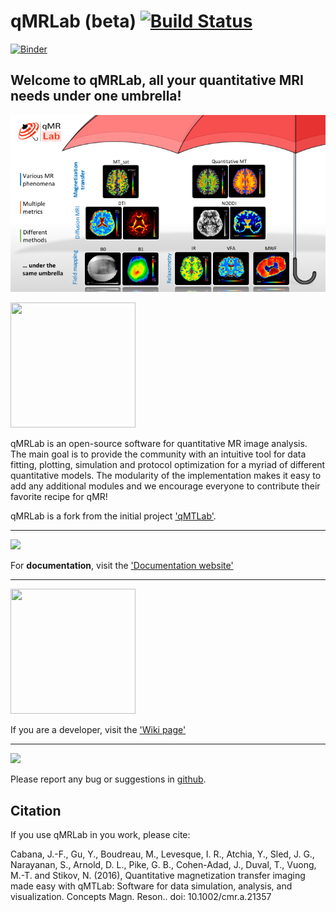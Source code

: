 # qMRLab (beta) [![Build Status](https://travis-ci.org/neuropoly/qMRLab.svg?branch=master)](https://travis-ci.org/neuropoly/qMRLab)
[![Binder](https://mybinder.org/badge.svg)](https://mybinder.org/v2/gh/neuropoly/qMRLab/bids?filepath=mt_sat_example.ipynb)


## Welcome to qMRLab, all your quantitative MRI needs under one umbrella!

[<img src="qMRLab-intro.png" width="1000">](https://www.youtube.com/watch?v=-yrbtCYDorI)

[<img src="https://image.flaticon.com/icons/svg/504/504197.svg" width="200" height="200">](https://www.neuro.polymtl.ca/home)

qMRLab is an open-source software for quantitative MR image analysis. The main goal
is to provide the community with an intuitive tool for data fitting, plotting, simulation and protocol optimization for a myriad of different quantitative models.
The modularity of the implementation makes it easy to add any additional modules and we encourage everyone to contribute their favorite recipe for qMR!

qMRLab is a fork from the initial project ['qMTLab'](https://github.com/neuropoly/qMTLab).  
***
[![](https://media.readthedocs.com/corporate/img/header-logo.png)](http://qmrlab.readthedocs.io/)

For **documentation**, visit the ['Documentation website'](http://qmrlab.readthedocs.io/)

***

[<img src="https://image.flaticon.com/icons/svg/249/249168.svg" width="200" height="200">](https://github.com/neuropoly/qMRLab/wiki)


If you are a developer, visit the ['Wiki page'](https://github.com/neuropoly/qMRLab/wiki) 

***
[![](https://leantesting.com/wp-content/uploads/2015/04/logo-email-e1430168687881.png)](https://github.com/neuropoly/qMRLab/issues)

Please report any bug or suggestions in [github](https://github.com/neuropoly/qMRLab/issues).
    

## Citation

If you use qMRLab in you work, please cite:

Cabana, J.-F., Gu, Y., Boudreau, M., Levesque, I. R., Atchia, Y., Sled, J. G., Narayanan, S., Arnold, D. L., Pike, G. B., Cohen-Adad, J., Duval, T., Vuong, M.-T. and Stikov, N. (2016), Quantitative magnetization transfer imaging made easy with qMTLab: Software for data simulation, analysis, and visualization. Concepts Magn. Reson.. doi: 10.1002/cmr.a.21357


